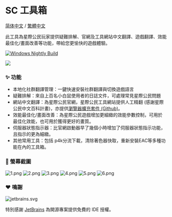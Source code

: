 # SC 工具箱

[简体中文](https://github.com/StarCitizenToolBox/app/blob/main/README.md) / [繁體中文](https://github.com/StarCitizenToolBox/app/blob/main/README_zh-TW.md)

此工具為星際公民玩家提供疑難排解、官網及工具網站中文翻譯、遊戲翻譯、效能最佳化/畫面改善等功能，帶給您更愉快的遊戲體驗。

[![Windows Nightly Build](https://github.com/StarCitizenToolBox/app/actions/workflows/windows_nightly.yml/badge.svg)](https://github.com/StarCitizenToolBox/app/actions/workflows/windows_nightly.yml)

[![](https://get.microsoft.com/images/zh-tw%20dark.svg)](https://apps.microsoft.com/detail/9NF3SWFWNKL1?launch=true)


### ✨ 功能
- 本地化社群翻譯管理：一鍵快速安裝社群翻譯與切換遊戲語言
- 疑難排解：來自上百名小白鼠使用者的日誌文件，可處理常見星際公民問題
- 網站中文翻譯：為星際公民官網，星際公民工具網站提供人工精翻 (感謝星際公民中文百科計畫)，亦提供[瀏覽器擴充套件 (Github)](https://github.com/xkeyC/StarCitizenBoxBrowserEx )。
- 效能最佳化/畫面改善：為星際公民遊戲增加更細緻的效能參數控制，可用於最佳化效能，也可用於獲得更好的畫質。
- 伺服器狀態指示器：比官網啟動器早了幾個小時增加了伺服器狀態指示功能，且指示的更為細緻。
- 其他常用工具：包括 p4k分流下載，清除著色器快取，重新安裝EAC等多種功能在內的工具箱。

### 📸 螢幕截圖
![1.png](https://s2.loli.net/2024/05/04/6gToLXD9Iw3NhKi.png)
![2.png](https://s2.loli.net/2024/05/04/Rk7GFc5CfseWIJM.png)
![3.png](https://s2.loli.net/2024/05/04/fxZKr5ovDg3uWEJ.png)
![4.png](https://s2.loli.net/2024/05/04/RCGls1pry6QIKOW.png)
![5.png](https://s2.loli.net/2024/05/04/bS5REX7MnaLyGiZ.png)
![6.png](https://s2.loli.net/2024/05/04/bZvTkNRzEL3tu9g.png)

### ❤️ 鳴謝
![jetbrains.svg](https://resources.jetbrains.com/storage/products/company/brand/logos/jb_beam.svg)

特別感謝 [JetBrains](https://www.jetbrains.com/?from=SCToolbox) 為開源專案提供免費的 IDE 授權。
